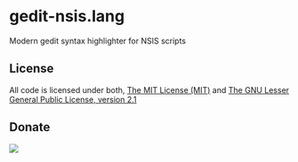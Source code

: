 # gedit-nsis.lang

Modern gedit syntax highlighter for NSIS scripts

## License

All code is licensed under both, [The MIT License (MIT)][1] and [The GNU Lesser General Public License, version 2.1][2]

## Donate

[<img src="https://raw.github.com/balupton/flattr-buttons/master/badge-89x18.gif" />](https://flattr.com/submit/auto?user_id=idleberg&url=https://github.com/idleberg/gedit-nsis.lang/&title=gedit-nsis.lang&description=Modern%20gedit%20syntax%20highlighter%20for%20NSIS%20scripts&language=en_GB&tags=nsis,gedit,syntax,highlighting,code&hidden=0&category=software)

[1]: http://opensource.org/licenses/MIT
[2]: http://opensource.org/licenses/lgpl-license